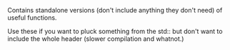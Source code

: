 Contains standalone versions (don't include anything they don't need) of useful functions.

Use these if you want to pluck something from the std:: but don't want
to include the whole header (slower compilation and whatnot.)